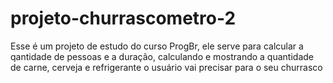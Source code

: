 # projeto-churrascometro-2

Esse é um projeto de estudo do curso ProgBr, ele serve para calcular a qantidade de pessoas e a duração, calculando e mostrando a quantidade de carne, cerveja e refrigerante o usuário vai precisar para o seu churrasco 


